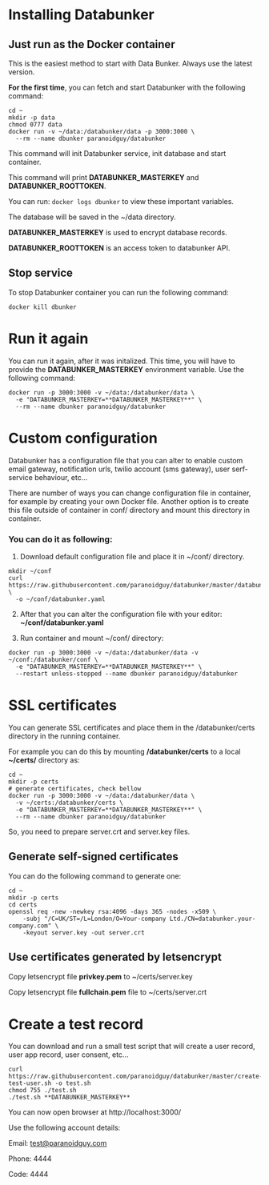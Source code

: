 # Installing Databunker

## Just run as the Docker container

This is the easiest method to start with Data Bunker. Always use the latest version.

**For the first time**, you can fetch and start Databunker with the following command:

```
cd ~
mkdir -p data
chmod 0777 data
docker run -v ~/data:/databunker/data -p 3000:3000 \
  --rm --name dbunker paranoidguy/databunker
```

This command will init Databunker service, init database and start container.

This command will print **DATABUNKER_MASTERKEY** and **DATABUNKER_ROOTTOKEN**.

You can run: ```docker logs dbunker``` to view these important variables.

The database will be saved in the ~/data directory.

**DATABUNKER_MASTERKEY** is used to encrypt database records.

**DATABUNKER_ROOTTOKEN** is an access token to databunker API.


## Stop service

To stop Databunker container you can run the following command:

```
docker kill dbunker
```

# Run it again

You can run it again, after it was initalized. This time, you will have to provide the
**DATABUNKER_MASTERKEY** environment variable. Use the following command:

```
docker run -p 3000:3000 -v ~/data:/databunker/data \
  -e "DATABUNKER_MASTERKEY=**DATABUNKER_MASTERKEY**" \
  --rm --name dbunker paranoidguy/databunker
```

# Custom configuration

Databunker has a configuration file that you can alter to enable custom email gateway, notification urls,
twilio account (sms gateway), user serf-service behaviour, etc...

There are number of ways you can change configuration file in container, for example by creating your own Docker file.
Another option is to create this file outside of container in conf/ directory and mount this directory in container.

### You can do it as following:

1. Download default configuration file and place it in ~/conf/ directory.
```
mkdir ~/conf
curl https://raw.githubusercontent.com/paranoidguy/databunker/master/databunker.yaml \ 
  -o ~/conf/databunker.yaml
```

2. After that you can alter the configuration file with your editor: **~/conf/databunker.yaml**

3. Run container and mount ~/conf/ directory:

```
docker run -p 3000:3000 -v ~/data:/databunker/data -v ~/conf:/databunker/conf \
  -e "DATABUNKER_MASTERKEY=**DATABUNKER_MASTERKEY**" \
  --restart unless-stopped --name dbunker paranoidguy/databunker
```

# SSL certificates

You can generate SSL certificates and place them in the /databunker/certs directory in the running container.

For example you can do this by mounting **/databunker/certs** to a local **~/certs/** directory as:

```
cd ~
mkdir -p certs
# generate certificates, check bellow
docker run -p 3000:3000 -v ~/data:/databunker/data \
  -v ~/certs:/databunker/certs \
  -e "DATABUNKER_MASTERKEY=**DATABUNKER_MASTERKEY**" \
  --rm --name dbunker paranoidguy/databunker

```

So, you need to prepare server.crt and server.key files.

## Generate self-signed certificates

You can do the following command to generate one:

```
cd ~
mkdir -p certs
cd certs
openssl req -new -newkey rsa:4096 -days 365 -nodes -x509 \
    -subj "/C=UK/ST=/L=London/O=Your-company Ltd./CN=databunker.your-company.com" \
    -keyout server.key -out server.crt
```

## Use certificates generated by letsencrypt

Copy letsencrypt file **privkey.pem** to ~/certs/server.key

Copy letsencrypt file **fullchain.pem** file to ~/certs/server.crt


# Create a test record

You can download and run a small test script that will create a user record, user app record, user consent, etc...

```
curl https://raw.githubusercontent.com/paranoidguy/databunker/master/create-test-user.sh -o test.sh
chmod 755 ./test.sh
./test.sh **DATABUNKER_MASTERKEY**
```

You can now open browser at http://localhost:3000/

Use the following account details:

Email: test@paranoidguy.com

Phone: 4444

Code: 4444
